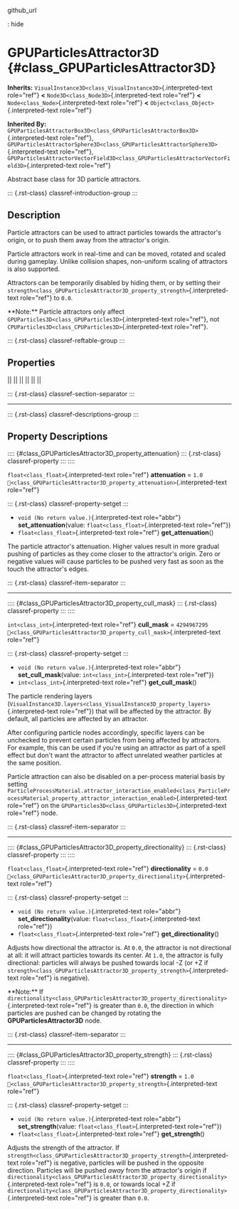 github_url

:   hide

# GPUParticlesAttractor3D {#class_GPUParticlesAttractor3D}

**Inherits:**
`VisualInstance3D<class_VisualInstance3D>`{.interpreted-text role="ref"}
**\<** `Node3D<class_Node3D>`{.interpreted-text role="ref"} **\<**
`Node<class_Node>`{.interpreted-text role="ref"} **\<**
`Object<class_Object>`{.interpreted-text role="ref"}

**Inherited By:**
`GPUParticlesAttractorBox3D<class_GPUParticlesAttractorBox3D>`{.interpreted-text
role="ref"},
`GPUParticlesAttractorSphere3D<class_GPUParticlesAttractorSphere3D>`{.interpreted-text
role="ref"},
`GPUParticlesAttractorVectorField3D<class_GPUParticlesAttractorVectorField3D>`{.interpreted-text
role="ref"}

Abstract base class for 3D particle attractors.

::: {.rst-class}
classref-introduction-group
:::

## Description

Particle attractors can be used to attract particles towards the
attractor\'s origin, or to push them away from the attractor\'s origin.

Particle attractors work in real-time and can be moved, rotated and
scaled during gameplay. Unlike collision shapes, non-uniform scaling of
attractors is also supported.

Attractors can be temporarily disabled by hiding them, or by setting
their
`strength<class_GPUParticlesAttractor3D_property_strength>`{.interpreted-text
role="ref"} to `0.0`.

\*\*Note:\*\* Particle attractors only affect
`GPUParticles3D<class_GPUParticles3D>`{.interpreted-text role="ref"},
not `CPUParticles3D<class_CPUParticles3D>`{.interpreted-text
role="ref"}.

::: {.rst-class}
classref-reftable-group
:::

## Properties

||
||
||
||
||
||

::: {.rst-class}
classref-section-separator
:::

------------------------------------------------------------------------

::: {.rst-class}
classref-descriptions-group
:::

## Property Descriptions

:::: {#class_GPUParticlesAttractor3D_property_attenuation}
::: {.rst-class}
classref-property
:::
::::

`float<class_float>`{.interpreted-text role="ref"} **attenuation** =
`1.0`
`🔗<class_GPUParticlesAttractor3D_property_attenuation>`{.interpreted-text
role="ref"}

::: {.rst-class}
classref-property-setget
:::

- `void (No return value.)`{.interpreted-text role="abbr"}
  **set_attenuation**(value: `float<class_float>`{.interpreted-text
  role="ref"})
- `float<class_float>`{.interpreted-text role="ref"}
  **get_attenuation**()

The particle attractor\'s attenuation. Higher values result in more
gradual pushing of particles as they come closer to the attractor\'s
origin. Zero or negative values will cause particles to be pushed very
fast as soon as the touch the attractor\'s edges.

::: {.rst-class}
classref-item-separator
:::

------------------------------------------------------------------------

:::: {#class_GPUParticlesAttractor3D_property_cull_mask}
::: {.rst-class}
classref-property
:::
::::

`int<class_int>`{.interpreted-text role="ref"} **cull_mask** =
`4294967295`
`🔗<class_GPUParticlesAttractor3D_property_cull_mask>`{.interpreted-text
role="ref"}

::: {.rst-class}
classref-property-setget
:::

- `void (No return value.)`{.interpreted-text role="abbr"}
  **set_cull_mask**(value: `int<class_int>`{.interpreted-text
  role="ref"})
- `int<class_int>`{.interpreted-text role="ref"} **get_cull_mask**()

The particle rendering layers
(`VisualInstance3D.layers<class_VisualInstance3D_property_layers>`{.interpreted-text
role="ref"}) that will be affected by the attractor. By default, all
particles are affected by an attractor.

After configuring particle nodes accordingly, specific layers can be
unchecked to prevent certain particles from being affected by
attractors. For example, this can be used if you\'re using an attractor
as part of a spell effect but don\'t want the attractor to affect
unrelated weather particles at the same position.

Particle attraction can also be disabled on a per-process material basis
by setting
`ParticleProcessMaterial.attractor_interaction_enabled<class_ParticleProcessMaterial_property_attractor_interaction_enabled>`{.interpreted-text
role="ref"} on the
`GPUParticles3D<class_GPUParticles3D>`{.interpreted-text role="ref"}
node.

::: {.rst-class}
classref-item-separator
:::

------------------------------------------------------------------------

:::: {#class_GPUParticlesAttractor3D_property_directionality}
::: {.rst-class}
classref-property
:::
::::

`float<class_float>`{.interpreted-text role="ref"} **directionality** =
`0.0`
`🔗<class_GPUParticlesAttractor3D_property_directionality>`{.interpreted-text
role="ref"}

::: {.rst-class}
classref-property-setget
:::

- `void (No return value.)`{.interpreted-text role="abbr"}
  **set_directionality**(value: `float<class_float>`{.interpreted-text
  role="ref"})
- `float<class_float>`{.interpreted-text role="ref"}
  **get_directionality**()

Adjusts how directional the attractor is. At `0.0`, the attractor is not
directional at all: it will attract particles towards its center. At
`1.0`, the attractor is fully directional: particles will always be
pushed towards local -Z (or +Z if
`strength<class_GPUParticlesAttractor3D_property_strength>`{.interpreted-text
role="ref"} is negative).

\*\*Note:\*\* If
`directionality<class_GPUParticlesAttractor3D_property_directionality>`{.interpreted-text
role="ref"} is greater than `0.0`, the direction in which particles are
pushed can be changed by rotating the **GPUParticlesAttractor3D** node.

::: {.rst-class}
classref-item-separator
:::

------------------------------------------------------------------------

:::: {#class_GPUParticlesAttractor3D_property_strength}
::: {.rst-class}
classref-property
:::
::::

`float<class_float>`{.interpreted-text role="ref"} **strength** = `1.0`
`🔗<class_GPUParticlesAttractor3D_property_strength>`{.interpreted-text
role="ref"}

::: {.rst-class}
classref-property-setget
:::

- `void (No return value.)`{.interpreted-text role="abbr"}
  **set_strength**(value: `float<class_float>`{.interpreted-text
  role="ref"})
- `float<class_float>`{.interpreted-text role="ref"} **get_strength**()

Adjusts the strength of the attractor. If
`strength<class_GPUParticlesAttractor3D_property_strength>`{.interpreted-text
role="ref"} is negative, particles will be pushed in the opposite
direction. Particles will be pushed *away* from the attractor\'s origin
if
`directionality<class_GPUParticlesAttractor3D_property_directionality>`{.interpreted-text
role="ref"} is `0.0`, or towards local +Z if
`directionality<class_GPUParticlesAttractor3D_property_directionality>`{.interpreted-text
role="ref"} is greater than `0.0`.
